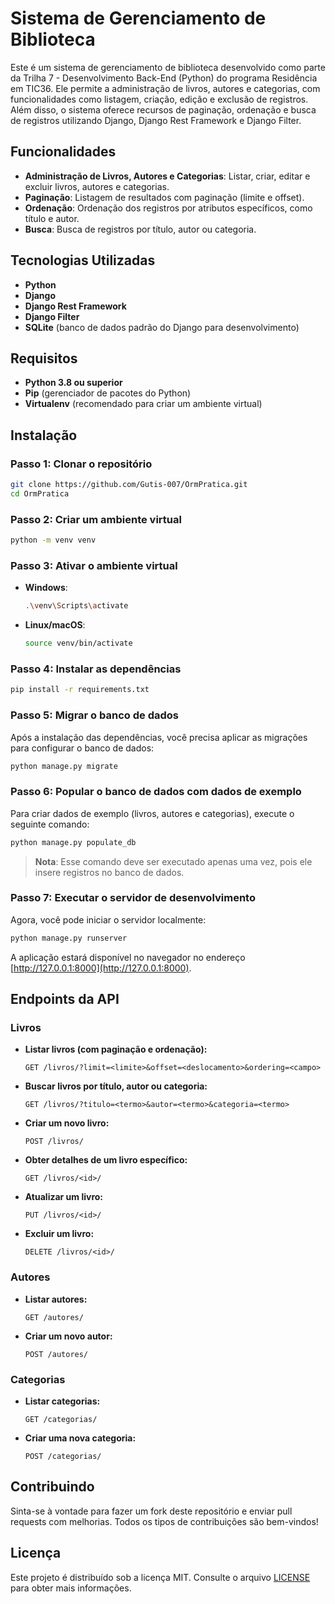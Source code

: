 # Sistema de Gerenciamento de Biblioteca

Este é um sistema de gerenciamento de biblioteca desenvolvido como parte da Trilha 7 - Desenvolvimento Back-End (Python) do programa Residência em TIC36. Ele permite a administração de livros, autores e categorias, com funcionalidades como listagem, criação, edição e exclusão de registros. Além disso, o sistema oferece recursos de paginação, ordenação e busca de registros utilizando Django, Django Rest Framework e Django Filter.

## Funcionalidades

- **Administração de Livros, Autores e Categorias**: Listar, criar, editar e excluir livros, autores e categorias.
- **Paginação**: Listagem de resultados com paginação (limite e offset).
- **Ordenação**: Ordenação dos registros por atributos específicos, como título e autor.
- **Busca**: Busca de registros por título, autor ou categoria.

## Tecnologias Utilizadas

- **Python**
- **Django**
- **Django Rest Framework**
- **Django Filter**
- **SQLite** (banco de dados padrão do Django para desenvolvimento)

## Requisitos

- **Python 3.8 ou superior**
- **Pip** (gerenciador de pacotes do Python)
- **Virtualenv** (recomendado para criar um ambiente virtual)

## Instalação

### Passo 1: Clonar o repositório

```bash
git clone https://github.com/Gutis-007/OrmPratica.git
cd OrmPratica
```

### Passo 2: Criar um ambiente virtual

```bash
python -m venv venv
```

### Passo 3: Ativar o ambiente virtual

- **Windows**:

  ```bash
  .\venv\Scripts\activate
  ```

- **Linux/macOS**:

  ```bash
  source venv/bin/activate
  ```

### Passo 4: Instalar as dependências

```bash
pip install -r requirements.txt
```

### Passo 5: Migrar o banco de dados

Após a instalação das dependências, você precisa aplicar as migrações para configurar o banco de dados:

```bash
python manage.py migrate
```

### Passo 6: Popular o banco de dados com dados de exemplo

Para criar dados de exemplo (livros, autores e categorias), execute o seguinte comando:

```bash
python manage.py populate_db
```

> **Nota**: Esse comando deve ser executado apenas uma vez, pois ele insere registros no banco de dados.

### Passo 7: Executar o servidor de desenvolvimento

Agora, você pode iniciar o servidor localmente:

```bash
python manage.py runserver
```

A aplicação estará disponível no navegador no endereço [http://127.0.0.1:8000](http://127.0.0.1:8000).

## Endpoints da API

### Livros

- **Listar livros (com paginação e ordenação):**
  ```
  GET /livros/?limit=<limite>&offset=<deslocamento>&ordering=<campo>
  ```

- **Buscar livros por título, autor ou categoria:**
  ```
  GET /livros/?titulo=<termo>&autor=<termo>&categoria=<termo>
  ```

- **Criar um novo livro:**
  ```
  POST /livros/
  ```

- **Obter detalhes de um livro específico:**
  ```
  GET /livros/<id>/
  ```

- **Atualizar um livro:**
  ```
  PUT /livros/<id>/
  ```

- **Excluir um livro:**
  ```
  DELETE /livros/<id>/
  ```

### Autores

- **Listar autores:**
  ```
  GET /autores/
  ```

- **Criar um novo autor:**
  ```
  POST /autores/
  ```

### Categorias

- **Listar categorias:**
  ```
  GET /categorias/
  ```

- **Criar uma nova categoria:**
  ```
  POST /categorias/
  ```

## Contribuindo

Sinta-se à vontade para fazer um fork deste repositório e enviar pull requests com melhorias. Todos os tipos de contribuições são bem-vindos!

## Licença

Este projeto é distribuído sob a licença MIT. Consulte o arquivo [LICENSE](LICENSE) para obter mais informações.
